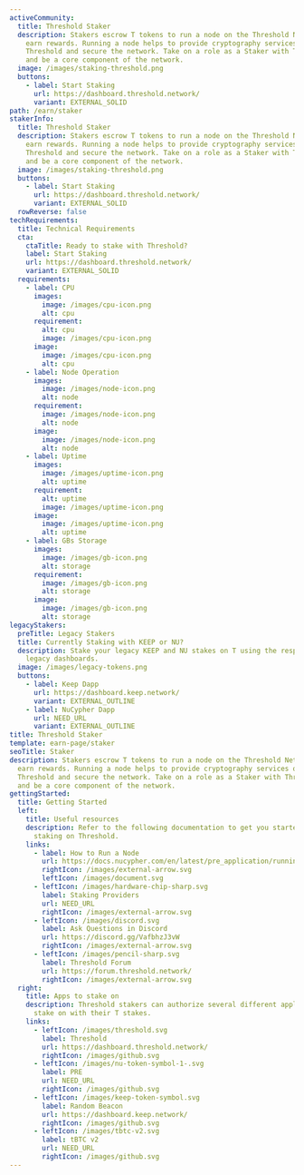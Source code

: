 ```yaml
---
activeCommunity:
  title: Threshold Staker
  description: Stakers escrow T tokens to run a node on the Threshold Network and
    earn rewards. Running a node helps to provide cryptography services on
    Threshold and secure the network. Take on a role as a Staker with Threshold
    and be a core component of the network.
  image: /images/staking-threshold.png
  buttons:
    - label: Start Staking
      url: https://dashboard.threshold.network/
      variant: EXTERNAL_SOLID
path: /earn/staker
stakerInfo:
  title: Threshold Staker
  description: Stakers escrow T tokens to run a node on the Threshold Network and
    earn rewards. Running a node helps to provide cryptography services on
    Threshold and secure the network. Take on a role as a Staker with Threshold
    and be a core component of the network.
  image: /images/staking-threshold.png
  buttons:
    - label: Start Staking
      url: https://dashboard.threshold.network/
      variant: EXTERNAL_SOLID
  rowReverse: false
techRequirements:
  title: Technical Requirements
  cta:
    ctaTitle: Ready to stake with Threshold?
    label: Start Staking
    url: https://dashboard.threshold.network/
    variant: EXTERNAL_SOLID
  requirements:
    - label: CPU
      images:
        image: /images/cpu-icon.png
        alt: cpu
      requirement:
        alt: cpu
        image: /images/cpu-icon.png
      image:
        image: /images/cpu-icon.png
        alt: cpu
    - label: Node Operation
      images:
        image: /images/node-icon.png
        alt: node
      requirement:
        image: /images/node-icon.png
        alt: node
      image:
        image: /images/node-icon.png
        alt: node
    - label: Uptime
      images:
        image: /images/uptime-icon.png
        alt: uptime
      requirement:
        alt: uptime
        image: /images/uptime-icon.png
      image:
        image: /images/uptime-icon.png
        alt: uptime
    - label: GBs Storage
      images:
        image: /images/gb-icon.png
        alt: storage
      requirement:
        image: /images/gb-icon.png
        alt: storage
      image:
        image: /images/gb-icon.png
        alt: storage
legacyStakers:
  preTitle: Legacy Stakers
  title: Currently Staking with KEEP or NU?
  description: Stake your legacy KEEP and NU stakes on T using the respective
    legacy dashboards.
  image: /images/legacy-tokens.png
  buttons:
    - label: Keep Dapp
      url: https://dashboard.keep.network/
      variant: EXTERNAL_OUTLINE
    - label: NuCypher Dapp
      url: NEED_URL
      variant: EXTERNAL_OUTLINE
title: Threshold Staker
template: earn-page/staker
seoTitle: Staker
description: Stakers escrow T tokens to run a node on the Threshold Network and
  earn rewards. Running a node helps to provide cryptography services on
  Threshold and secure the network. Take on a role as a Staker with Threshold
  and be a core component of the network.
gettingStarted:
  title: Getting Started
  left:
    title: Useful resources
    description: Refer to the following documentation to get you started with
      staking on Threshold.
    links:
      - label: How to Run a Node
        url: https://docs.nucypher.com/en/latest/pre_application/running_a_node.html
        rightIcon: /images/external-arrow.svg
        leftIcon: /images/document.svg
      - leftIcon: /images/hardware-chip-sharp.svg
        label: Staking Providers
        url: NEED_URL
        rightIcon: /images/external-arrow.svg
      - leftIcon: /images/discord.svg
        label: Ask Questions in Discord
        url: https://discord.gg/VafbhzJ3vW
        rightIcon: /images/external-arrow.svg
      - leftIcon: /images/pencil-sharp.svg
        label: Threshold Forum
        url: https://forum.threshold.network/
        rightIcon: /images/external-arrow.svg
  right:
    title: Apps to stake on
    description: Threshold stakers can authorize several different applications to
      stake on with their T stakes.
    links:
      - leftIcon: /images/threshold.svg
        label: Threshold
        url: https://dashboard.threshold.network/
        rightIcon: /images/github.svg
      - leftIcon: /images/nu-token-symbol-1-.svg
        label: PRE
        url: NEED_URL
        rightIcon: /images/github.svg
      - leftIcon: /images/keep-token-symbol.svg
        label: Random Beacon
        url: https://dashboard.keep.network/
        rightIcon: /images/github.svg
      - leftIcon: /images/tbtc-v2.svg
        label: tBTC v2
        url: NEED_URL
        rightIcon: /images/github.svg
---
```

